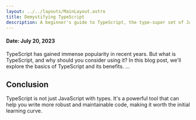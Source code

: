 ```yaml
---
layout: ../../layouts/MainLayout.astro
title: Demystifying TypeScript
description: A beginner's guide to TypeScript, the type-super set of JavaScript.
---
```


#### Date: July 20, 2023

TypeScript has gained immense popularity in recent years. But what is TypeScript, and why should you consider using it? In this blog post, we'll explore the basics of TypeScript and its benefits.
...

## Conclusion

TypeScript is not just JavaScript with types. It's a powerful tool that can help you write more robust and maintainable code, making it worth the initial learning curve.
